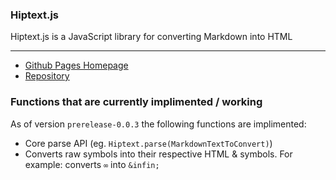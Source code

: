 ### Hiptext.js
Hiptext.js is a JavaScript library for converting Markdown into HTML
<hr />
<ul>
    <li><a href="http://hiptext.github.io/hiptext">Github Pages Homepage</a></li>
    <li><a href="github.com/hiptext/hiptext">Repository</a></li>
</ul>

### Functions that are currently implimented / working
As of version `prerelease-0.0.3` the following functions are implimented:
- Core parse API (eg. `Hiptext.parse(MarkdownTextToConvert)`)
- Converts raw symbols into their respective HTML & symbols. For example: converts `∞` into `&infin;`
